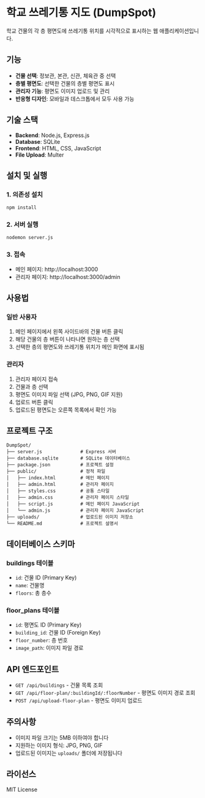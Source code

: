 # 학교 쓰레기통 지도 (DumpSpot)

학교 건물의 각 층 평면도에 쓰레기통 위치를 시각적으로 표시하는 웹 애플리케이션입니다.

## 기능

- **건물 선택**: 정보관, 본관, 신관, 체육관 중 선택
- **층별 평면도**: 선택한 건물의 층별 평면도 표시
- **관리자 기능**: 평면도 이미지 업로드 및 관리
- **반응형 디자인**: 모바일과 데스크톱에서 모두 사용 가능

## 기술 스택

- **Backend**: Node.js, Express.js
- **Database**: SQLite
- **Frontend**: HTML, CSS, JavaScript
- **File Upload**: Multer

## 설치 및 실행

### 1. 의존성 설치

```bash
npm install
```

### 2. 서버 실행

```bash
nodemon server.js
```

### 3. 접속

- 메인 페이지: http://localhost:3000
- 관리자 페이지: http://localhost:3000/admin

## 사용법

### 일반 사용자

1. 메인 페이지에서 왼쪽 사이드바의 건물 버튼 클릭
2. 해당 건물의 층 버튼이 나타나면 원하는 층 선택
3. 선택한 층의 평면도와 쓰레기통 위치가 메인 화면에 표시됨

### 관리자

1. 관리자 페이지 접속
2. 건물과 층 선택
3. 평면도 이미지 파일 선택 (JPG, PNG, GIF 지원)
4. 업로드 버튼 클릭
5. 업로드된 평면도는 오른쪽 목록에서 확인 가능

## 프로젝트 구조

```
DumpSpot/
├── server.js              # Express 서버
├── database.sqlite        # SQLite 데이터베이스
├── package.json           # 프로젝트 설정
├── public/                # 정적 파일
│   ├── index.html         # 메인 페이지
│   ├── admin.html         # 관리자 페이지
│   ├── styles.css         # 공통 스타일
│   ├── admin.css          # 관리자 페이지 스타일
│   ├── script.js          # 메인 페이지 JavaScript
│   └── admin.js           # 관리자 페이지 JavaScript
├── uploads/               # 업로드된 이미지 저장소
└── README.md              # 프로젝트 설명서
```

## 데이터베이스 스키마

### buildings 테이블
- `id`: 건물 ID (Primary Key)
- `name`: 건물명
- `floors`: 총 층수

### floor_plans 테이블
- `id`: 평면도 ID (Primary Key)
- `building_id`: 건물 ID (Foreign Key)
- `floor_number`: 층 번호
- `image_path`: 이미지 파일 경로

## API 엔드포인트

- `GET /api/buildings` - 건물 목록 조회
- `GET /api/floor-plan/:buildingId/:floorNumber` - 평면도 이미지 경로 조회
- `POST /api/upload-floor-plan` - 평면도 이미지 업로드

## 주의사항

- 이미지 파일 크기는 5MB 이하여야 합니다
- 지원하는 이미지 형식: JPG, PNG, GIF
- 업로드된 이미지는 `uploads/` 폴더에 저장됩니다

## 라이선스

MIT License 